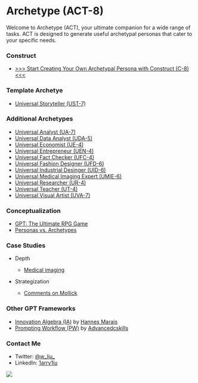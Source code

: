 # Archetype (ACT-8)

Welcome to Archetype (ACT), your ultimate companion for a wide range of tasks. ACT is designed to generate useful archetypal personas that cater to your specific needs.

### Construct
- [>>> Start Creating Your Own Archetypal Persona with Construct (C-8) <<<](https://chat.openai.com/share/f4c1171f-19f2-4629-8c15-ed32cbce531f)

### Template Archetye

- [Universal Storyteller (UST-7)](https://chat.openai.com/share/bd67324f-fff9-4f89-8cb8-f4452e5bd175)

### Additional Archetypes

- [Universal Analyst (UA-7)](https://chat.openai.com/share/b6819c00-9bed-4798-aa9c-e23b79f14054)
- [Universal Data Analyst (UDA-5)](https://chat.openai.com/share/5148b808-aef2-4f25-a703-34894c965aab)
- [Universal Economist (UE-4)](https://chat.openai.com/share/cca42f39-0fc6-46e9-9301-aa31090fbff2)
- [Universal Entrepreneur (UEN-4)](https://chat.openai.com/share/ad11e07e-7261-4065-8cb4-29b0bf1e282f)
- [Universal Fact Checker (UFC-4)](https://chat.openai.com/share/1558c63b-218f-4b9e-a1f2-0dc1c6f803dc)
- [Universal Fashion Designer (UFD-6)](https://chat.openai.com/share/56f37770-1c21-4150-a80e-36c3a21bf295)
- [Universal Industrial Desinger (UID-6)](https://chat.openai.com/share/59c6719d-22ee-4056-aafa-114aeddbc783)
- [Universal Medical Imaging Expert (UMIE-6)](https://chat.openai.com/share/3f933360-acc7-4a96-bcc6-dda716a4d767)
- [Universal Researcher (UR-4)](https://chat.openai.com/share/88942916-beb0-4825-8885-444421e701e9)
- [Universal Teacher (UT-4)](https://chat.openai.com/share/4e00fd99-595d-4ae0-af80-a12b1de9537b)
- [Universal Visual Artist (UVA-7)](https://chat.openai.com/share/8655d1fa-de97-49c2-a492-f2f179017a7d)

### Conceptualization

- [GPT: The Ultimate RPG Game](https://x.com/w_liu_/status/1663385882152554499)
- [Personas vs. Archetypes](https://x.com/w_liu_/status/1717873799457296480)

### Case Studies

- Depth
  - [Medical imaging](https://x.com/w_liu_/status/1709926206521708959)
 
- Strategization
  - [Comments on Mollick](https://x.com/w_liu_/status/1708672278618374242)

### Other GPT Frameworks

- [Innovation Algebra (IA)](https://innovationalgebra.com/) by [Hannes Marais](https://twitter.com/HiDeeeps)
- [Prompting Workflow (PW)](https://github.com/dgcruzing/Prompting-Workflow) by [Advancedcskills](https://twitter.com/advancedcskills)

### Contact Me

- Twitter: [@w_liu_](https://twitter.com/w_liu_)
- LinkedIn: [1arry1iu](https://www.linkedin.com/in/1arry1iu/)

![](https://github.com/1arry1iu/everything/blob/main/ET_Avatar.png)
